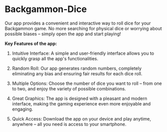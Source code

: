 # Backgammon-Dice

Our app provides a convenient and interactive way to roll dice for your Backgammon game. No more searching for physical dice or worrying about possible biases – simply open the app and start playing!

**Key Features of the app:**

1. Intuitive Interface: A simple and user-friendly interface allows you to quickly grasp all the app's functionalities.

2. Random Roll: Our app generates random numbers, completely eliminating any bias and ensuring fair results for each dice roll.

3. Multiple Options: Choose the number of dice you want to roll – from one to two, and enjoy the variety of possible combinations.

4. Great Graphics: The app is designed with a pleasant and modern interface, making the gaming experience even more enjoyable and engaging.

5. Quick Access: Download the app on your device and play anytime, anywhere – all you need is access to your smartphone.

